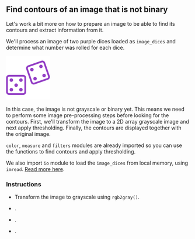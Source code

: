 ## Find contours of an image that is not binary

Let's work a bit more on how to prepare an image to be able to find its contours and extract information from it.

We'll process an image of two purple dices loaded as `image_dices` and determine what number was rolled for each dice.

![Purple dices](i/9.png)

In this case, the image is not grayscale or binary yet. This means we need to perform some image pre-processing steps before looking for the contours. First, we'll transform the image to a 2D array grayscale image and next apply thresholding. Finally, the contours are displayed together with the original image.

`color`, `measure` and `filters` modules are already imported so you can use the functions to find contours and apply thresholding.

We also import `io` module to load the `image_dices` from local memory, using `imread`. [Read more here](https://scikit-image.org/docs/dev/api/skimage.io.html).

### Instructions

- Transform the image to grayscale using `rgb2gray()`.

- .

- .

- .
